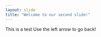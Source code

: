 ```yaml
---
layout: slide
title: "Welcome to our second slide!"
---
```

This is a test 
Use the left arrow to go back!
